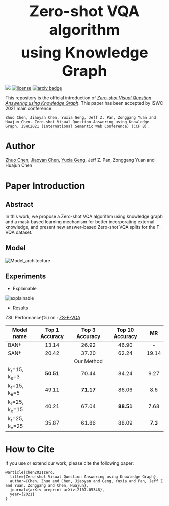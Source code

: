 <!-- [**中文**](https://github.com/zjukg/ZS-F-VQA/into/README_CN.md) | [**English**](https://github.com/zjukg/ZS-F-VQA/) -->



<p align="center">
    <font size=17><strong>Zero-shot VQA algorithm</strong>
    <center><strong>using Knowledge Graph</strong></center></font>
</p>


<!-- # ZS-F-VQA -->
[![](https://img.shields.io/badge/version-1.0.1-blue)](https://github.com/China-UK-ZSL/ZS-F-VQA)
[![license](https://img.shields.io/github/license/mashape/apistatus.svg?maxAge=2592000)](https://github.com/China-UK-ZSL/ZS-F-VQA/blob/main/LICENSE)
[![arxiv badge](https://img.shields.io/badge/arXiv-2107.05348-red)](http://arxiv.org/abs/2107.05348)

This repository is the official introduction of [*Zero-shot Visual Question Answering using Knowledge Graph*](https://arxiv.org/abs/2107.05348). This paper has been accepted by ISWC 2021 main conference.

```
Zhuo Chen, Jiaoyan Chen, Yuxia Geng, Jeff Z. Pan, Zonggang Yuan and Huajun Chen. Zero-shot Visual Question Answering using Knowledge Graph. ISWC2021 (International Semantic Web Conference) (CCF B).
```

# Author

[Zhuo Chen](https://github.com/hackerchenzhuo), [Jiaoyan Chen](https://github.com/ChenJiaoyan), [Yuxia Geng](https://github.com/genggengcss), Jeff Z. Pan, Zonggang Yuan and Huajun Chen


# Paper Introduction

## Abstract

In this work,  we propose a Zero-shot VQA algorithm using knowledge graph and a mask-based learning mechanism for better incorporating external knowledge, and present new answer-based Zero-shot VQA splits for the F-VQA dataset.


## Model

![Model_architecture](https://github.com/China-UK-ZSL/ZS-F-VQA/blob/main/figures/Model_architecture.png)


## Experiments

- Explainable

![explainable](https://github.com/China-UK-ZSL/ZS-F-VQA/blob/main/figures/all_explainable.png)

- Results

ZSL Performance(%) on : [ZS-F-VQA](https://github.com/China-UK-ZSL/ZS-F-VQA)

| Model name                            | Top 1 Accuracy    | Top 3 Accuracy    | Top 10 Accuracy   | MR        |
| ------------------                    |  :-:              | :-:               | :-:               | :-:       |
| BAN†                                  |     13.14         |      26.92        | 46.90             | -         |
| SAN†                                  |     20.42         |      37.20        | 62.24             | 19.14     |
|                                       |                   | Our Method        |                   |           |
| k<sub>r</sub>=15, k<sub>e</sub>=3     |     **50.51**     |      70.44        | 84.24             | 9.27      |
| k<sub>r</sub>=15, k<sub>e</sub>=5     |     49.11         |      **71.17**    | 86.06             | 8.6       |
| k<sub>r</sub>=25, k<sub>e</sub>=15    |     40.21         |      67.04        | **88.51**         | 7.68      |
| k<sub>r</sub>=25, k<sub>e</sub>=25    |     35.87         |      61.86        | 88.09             | **7.3**   |

# How to Cite

If you use or extend our work, please cite the following paper:

```bigquery
@article{chen2021zero,
  title={Zero-shot Visual Question Answering using Knowledge Graph},
  author={Chen, Zhuo and Chen, Jiaoyan and Geng, Yuxia and Pan, Jeff Z and Yuan, Zonggang and Chen, Huajun},
  journal={arXiv preprint arXiv:2107.05348},
  year={2021}
}
```

